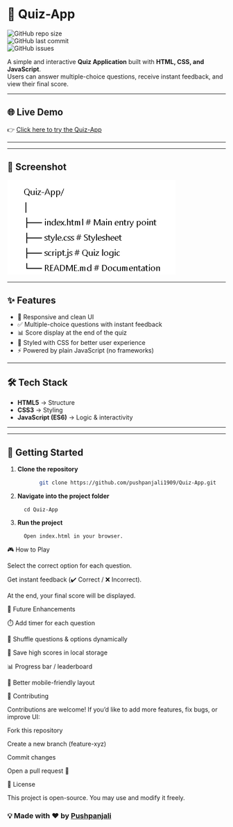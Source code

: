 # 🎯 Quiz-App

![GitHub repo size](https://img.shields.io/github/repo-size/pushpanjali1909/Quiz-App?color=blue)  
![GitHub last commit](https://img.shields.io/github/last-commit/pushpanjali1909/Quiz-App?color=green)  
![GitHub issues](https://img.shields.io/github/issues/pushpanjali1909/Quiz-App?color=red)  

A simple and interactive **Quiz Application** built with **HTML, CSS, and JavaScript**.  
Users can answer multiple-choice questions, receive instant feedback, and view their final score.

---

## 🌐 Live Demo

👉 [Click here to try the Quiz-App](https://pushpanjali1909.github.io/Quiz-App/)

---
---

## 📸 Screenshot

![Quiz App Screenshot](https://raw.githubusercontent.com/pushpanjali1909/Quiz-App/main/screenshot.png)
 

---

## ✨ Features

- 📱 Responsive and clean UI  
- ✅ Multiple-choice questions with instant feedback  
- 📊 Score display at the end of the quiz  
- 🎨 Styled with CSS for better user experience  
- ⚡ Powered by plain JavaScript (no frameworks)  

---

## 🛠️ Tech Stack

- **HTML5** → Structure  
- **CSS3** → Styling  
- **JavaScript (ES6)** → Logic & interactivity  

---


---

## 🚀 Getting Started

1. **Clone the repository**
   ```bash
          git clone https://github.com/pushpanjali1909/Quiz-App.git
2. **Navigate into the project folder**
   
         cd Quiz-App

3. **Run the project**
   
         Open index.html in your browser. 


🎮 How to Play

Select the correct option for each question.

Get instant feedback (✔️ Correct / ❌ Incorrect).

At the end, your final score will be displayed.



🔮 Future Enhancements

  ⏱️ Add timer for each question

  🔄 Shuffle questions & options dynamically

  💾 Save high scores in local storage

  📊 Progress bar / leaderboard

  📱 Better mobile-friendly layout


🤝 Contributing

Contributions are welcome!
If you’d like to add more features, fix bugs, or improve UI:

Fork this repository

Create a new branch (feature-xyz)

Commit changes

Open a pull request 🚀

📜 License

This project is open-source. You may use and modify it freely.

 
 
 ### 💡 Made with ❤️ by [Pushpanjali](https://github.com/pushpanjali1909)

